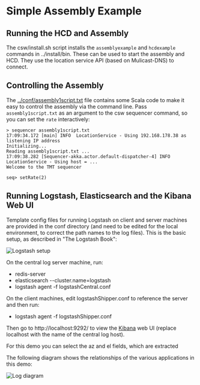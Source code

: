 Simple Assembly Example
=======================

Running the HCD and Assembly
----------------------------

The csw/install.sh script installs the `assemblyexample` and `hcdexample` commands in ../install/bin.
These can be used to start the assembly and HCD. They use the location service API (based on Mulicast-DNS)
to connect.

Controlling the Assembly
------------------------

The [../conf/assembly1script.txt](../conf/assembly1script.txt) file contains some Scala code to
make it easy to control the assembly via the command line.
Pass `assembly1script.txt` as an argument to the csw sequencer command, so you can set the `rate` interactively:

```
> sequencer assembly1script.txt
17:09:34.172 [main] INFO  LocationService - Using 192.168.178.38 as listening IP address
Initializing...
Reading assembly1script.txt ...
17:09:38.282 [Sequencer-akka.actor.default-dispatcher-4] INFO  LocationService - Using host = ...
Welcome to the TMT sequencer

seq> setRate(2)
```


Running Logstash, Elasticsearch and the Kibana Web UI
-----------------------------------------------------

Template config files for running Logstash on client and server machines are provided in the conf directory
(and need to be edited for the local environment, to correct the path names to the log files).
This is the basic setup, as described in "The Logstash Book":

![Logstash setup](http://michael.bouvy.net/blog/wp-content/uploads/2013/11/logstach-archi1.png)

On the central log server machine, run:

* redis-server
* elasticsearch --cluster.name=logstash
* logstash agent -f logstashCentral.conf

On the client machines, edit logstashShipper.conf to reference the server and then run:

* logstash agent -f logstashShipper.conf

Then go to http://localhost:9292/ to view the [Kibana](https://www.elastic.co/products/kibana) web UI (replace localhost with the name of the central log host).

For this demo you can select the az and el fields, which are extracted

The following diagram shows the relationships of the various applications in this demo:

![Log diagram](doc/logging.jpg)
